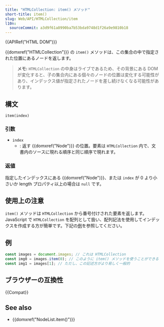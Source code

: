 ```yaml
---
title: "HTMLCollection: item() メソッド"
short-title: item()
slug: Web/API/HTMLCollection/item
l10n:
  sourceCommit: a3d9f61a8990ba7b53bda9748d1f26a9e9810b18
---
```


{{APIRef("HTML DOM")}}

{{domxref("HTMLCollection")}} の `item()` メソッドは、この集合の中で指定された位置にあるノードを返します。

> **メモ:** `HTMLCollection` の中身はライブであるため、その背景にある DOM が変化すると、子の集合内にある個々のノードの位置は変化する可能性があり、インデックス値が指定されたノードを差し続けなくなる可能性があります。

## 構文

```js-nolint
item(index)
```

### 引数

- `index`
  - : 返す {{domxref("Node")}} の位置。要素は `HTMLCollection` 内で、文書内のソースに現れる順序と同じ順序で現れます。

### 返値

指定したインデックスにある {{domxref("Node")}}、または `index` が 0 より小さいか length プロパティ以上の場合は `null` です。

## 使用上の注意

`item()` メソッドは `HTMLCollection` から番号付けされた要素を返します。JavaScript で `HTMLCollection` を配列として扱い、配列記法を使用してインデックスを作成する方が簡単です。下記の[例](#例)を参照してください。

## 例

```js
const images = document.images; // これは HTMLCollection
const img0 = images.item(0); // このように item() メソッドを使うことができる
const img1 = images[1]; // ただし、この記述方がより易しく一般的
```

## ブラウザーの互換性

{{Compat}}

## See also

- {{domxref("NodeList.item()")}}
